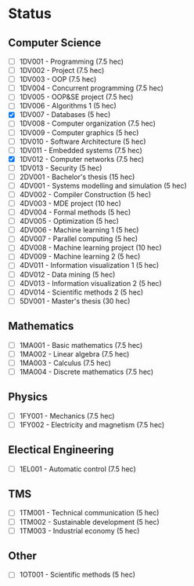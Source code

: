 # Status

## Computer Science

- [ ] 1DV001 - Programming (7.5 hec)
- [ ] 1DV002 - Project (7.5 hec)
- [ ] 1DV003 - OOP (7.5 hec)
- [ ] 1DV004 - Concurrent programming (7.5 hec)
- [ ] 1DV005 - OOP&SE project (7.5 hec)
- [ ] 1DV006 - Algorithms 1 (5 hec)
- [X] 1DV007 - Databases (5 hec)
- [ ] 1DV008 - Computer organization (7.5 hec)
- [ ] 1DV009 - Computer graphics (5 hec)
- [ ] 1DV010 - Software Architecture (5 hec)
- [ ] 1DV011 - Embedded systems (7.5 hec)
- [X] 1DV012 - Computer networks (7.5 hec)
- [ ] 1DV013 - Security (5 hec)
- [ ] 2DV001 - Bachelor's thesis (15 hec)
- [ ] 4DV001 - Systems modelling and simulation (5 hec)
- [ ] 4DV002 - Compiler Construction (5 hec)
- [ ] 4DV003 - MDE project (10 hec)
- [ ] 4DV004 - Formal methods (5 hec)
- [ ] 4DV005 - Optimization (5 hec)
- [ ] 4DV006 - Machine learning 1 (5 hec) 
- [ ] 4DV007 - Parallel computing (5 hec)
- [ ] 4DV008 - Machine learning project (10 hec)
- [ ] 4DV009 - Machine learning 2 (5 hec)
- [ ] 4DV011 - Information visualization 1 (5 hec)
- [ ] 4DV012 - Data mining (5 hec)
- [ ] 4DV013 - Information visualization 2 (5 hec)
- [ ] 4DV014 - Scientific methods 2 (5 hec)
- [ ] 5DV001 - Master's thesis (30 hec)

## Mathematics

- [ ] 1MA001 - Basic mathematics (7.5 hec)
- [ ] 1MA002 - Linear algebra (7.5 hec)
- [ ] 1MA003 - Calculus (7.5 hec)
- [ ] 1MA004 - Discrete mathematics (7.5 hec)

## Physics

- [ ] 1FY001 - Mechanics (7.5 hec)
- [ ] 1FY002 - Electricity and magnetism (7.5 hec)

## Electical Engineering

- [ ] 1EL001 - Automatic control (7.5 hec)

## TMS

- [ ] 1TM001 - Technical communication (5 hec)
- [ ] 1TM002 - Sustainable development (5 hec)
- [ ] 1TM003 - Industrial economy (5 hec)

## Other

- [ ] 1OT001 - Scientific methods (5 hec)